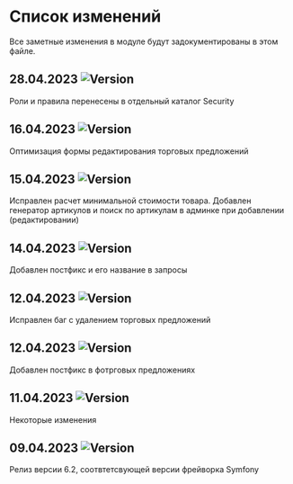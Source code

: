 # Список изменений

Все заметные изменения в модуле будут задокументированы в этом файле.

## 28.04.2023 ![Version](https://img.shields.io/badge/version-v6.2.7-blue)

Роли и правила перенесены в отдельный каталог Security

## 16.04.2023 ![Version](https://img.shields.io/badge/version-v6.2.6-blue)

Оптимизация формы редактирования торговых предложений

## 15.04.2023 ![Version](https://img.shields.io/badge/version-v6.2.5-blue)

Исправлен расчет минимальной стоимости товара. Добавлен генератор артикулов и поиск по артикулам в админке при добавлении (редактировании)

## 14.04.2023 ![Version](https://img.shields.io/badge/version-v6.2.4-blue)

Добавлен постфикс и его название в запросы

## 12.04.2023 ![Version](https://img.shields.io/badge/version-v6.2.3-blue)

Исправлен баг с удалением торговых предложений 

## 12.04.2023 ![Version](https://img.shields.io/badge/version-v6.2.2-blue)

Добавлен постфикс в фотрговых предложениях

## 11.04.2023 ![Version](https://img.shields.io/badge/version-v6.2.1-blue)

Некоторые изменения

## 09.04.2023 ![Version](https://img.shields.io/badge/version-v6.2.0-blue)

Релиз версии 6.2, соотвтетсвующей версии фрейворка Symfony


